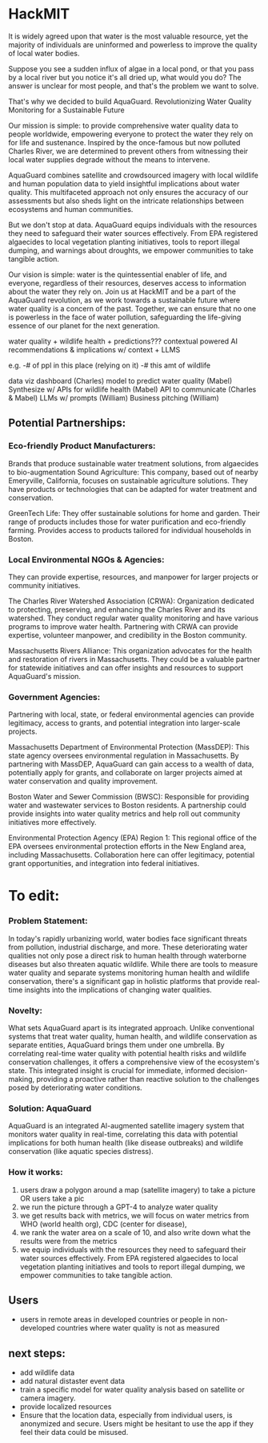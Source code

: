 # HackMIT

It is widely agreed upon that water is the most valuable resource, yet the majority of individuals are uninformed and powerless to improve the quality of local water bodies.

Suppose you see a sudden influx of algae in a local pond, or that you pass by a local river but you notice it's all dried up, what would you do? The answer is unclear for most people, and that's the problem we want to solve.

That's why we decided to build AquaGuard. Revolutionizing Water Quality Monitoring for a Sustainable Future

Our mission is simple: to provide comprehensive water quality data to people worldwide, empowering everyone to protect the water they rely on for life and sustenance. Inspired by the once-famous but now polluted Charles River, we are determined to prevent others from witnessing their local water supplies degrade without the means to intervene.

AquaGuard combines satellite and crowdsourced imagery with local wildlife and human population data to yield insightful implications about water quality. This multifaceted approach not only ensures the accuracy of our assessments but also sheds light on the intricate relationships between ecosystems and human communities.

But we don't stop at data. AquaGuard equips individuals with the resources they need to safeguard their water sources effectively. From EPA registered algaecides to local vegetation planting initiatives, tools to report illegal dumping, and warnings about droughts, we empower communities to take tangible action.

Our vision is simple: water is the quintessential enabler of life, and everyone, regardless of their resources, deserves access to information about the water they rely on. Join us at HackMIT and be a part of the AquaGuard revolution, as we work towards a sustainable future where water quality is a concern of the past. Together, we can ensure that no one is powerless in the face of water pollution, safeguarding the life-giving essence of our planet for the next generation.


water quality + wildlife health + predictions???
contextual powered AI recommendations & implications w/ context + LLMS 


e.g. 
-# of ppl in this place (relying on it) 
-# this amt of wildlife 


data viz dashboard (Charles)
model to predict water quality (Mabel)
Synthesize w/ APIs for wildlife health (Mabel)
API to communicate (Charles & Mabel)
LLMs w/ prompts (William)
Business pitching (William)


## Potential Partnerships:
### Eco-friendly Product Manufacturers:
Brands that produce sustainable water treatment solutions, from algaecides to bio-augmentation 
Sound Agriculture: This company, based out of nearby Emeryville, California, focuses on sustainable agriculture solutions. They have products or technologies that can be adapted for water treatment and conservation.

GreenTech Life: They offer sustainable solutions for home and garden. Their range of products includes those for water purification and eco-friendly farming. Provides access to products tailored for individual households in Boston.

### Local Environmental NGOs & Agencies:
They can provide expertise, resources, and manpower for larger projects or community initiatives. 

The Charles River Watershed Association (CRWA): Organization dedicated to protecting, preserving, and enhancing the Charles River and its watershed. They conduct regular water quality monitoring and have various programs to improve water health. Partnering with CRWA can provide expertise, volunteer manpower, and credibility in the Boston community.

Massachusetts Rivers Alliance: This organization advocates for the health and restoration of rivers in Massachusetts. They could be a valuable partner for statewide initiatives and can offer insights and resources to support AquaGuard's mission.

### Government Agencies:
Partnering with local, state, or federal environmental agencies can provide legitimacy, access to grants, and potential integration into larger-scale projects.

Massachusetts Department of Environmental Protection (MassDEP): This state agency oversees environmental regulation in Massachusetts. By partnering with MassDEP, AquaGuard can gain access to a wealth of data, potentially apply for grants, and collaborate on larger projects aimed at water conservation and quality improvement.

Boston Water and Sewer Commission (BWSC): Responsible for providing water and wastewater services to Boston residents. A partnership could provide insights into water quality metrics and help roll out community initiatives more effectively.

Environmental Protection Agency (EPA) Region 1: This regional office of the EPA oversees environmental protection efforts in the New England area, including Massachusetts. Collaboration here can offer legitimacy, potential grant opportunities, and integration into federal initiatives.


# To edit:
### Problem Statement:
In today's rapidly urbanizing world, water bodies face significant threats from pollution, industrial discharge, and more. These deteriorating water qualities not only pose a direct risk to human health through waterborne diseases but also threaten aquatic wildlife. While there are tools to measure water quality and separate systems monitoring human health and wildlife conservation, there's a significant gap in holistic platforms that provide real-time insights into the implications of changing water qualities.

### Novelty:
What sets AquaGuard apart is its integrated approach. Unlike conventional systems that treat water quality, human health, and wildlife conservation as separate entities, AquaGuard brings them under one umbrella. By correlating real-time water quality with potential health risks and wildlife conservation challenges, it offers a comprehensive view of the ecosystem's state. This integrated insight is crucial for immediate, informed decision-making, providing a proactive rather than reactive solution to the challenges posed by deteriorating water conditions.

### Solution: AquaGuard
AquaGuard is an integrated AI-augmented satellite imagery system that monitors water quality in real-time, correlating this data with potential implications for both human health (like disease outbreaks) and wildlife conservation (like aquatic species distress).

### How it works:
1. users draw a polygon around a map (satellite imagery) to take a picture
OR users take a pic
2. we run the picture through a GPT-4 to analyze water quality
3. we get results back with metrics, we will focus on water metrics from WHO (world health org), CDC (center for disease), 
4. we rank the water area on a scale of 10, and also write down what the results were from the metrics
5. we equip individuals with the resources they need to safeguard their water sources effectively. From EPA registered algaecides to local vegetation planting initiatives and tools to report illegal dumping, we empower communities to take tangible action. 

## Users
- users in remote areas in developed countries or people in non-developed countries where water quality is not as measured

## next steps: 
- add wildlife data 
- add natural distaster event data
- train a specific model for water quality analysis based on satellite or camera imagery.
- provide localized resources
- Ensure that the location data, especially from individual users, is anonymized and secure. Users might be hesitant to use the app if they feel their data could be misused.


